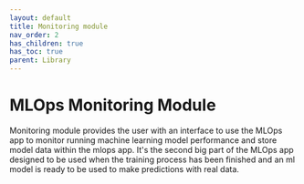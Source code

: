 ```yaml
---
layout: default
title: Monitoring module
nav_order: 2
has_children: true
has_toc: true
parent: Library
---
```


# MLOps Monitoring Module

Monitoring module provides the user with an interface to use the MLOps app to monitor running machine learning model performance and store model data within the mlops app. It's the second big part of the MLOps app designed to be used when the training process has been finished and an ml model is ready to be used to make predictions with real data.
